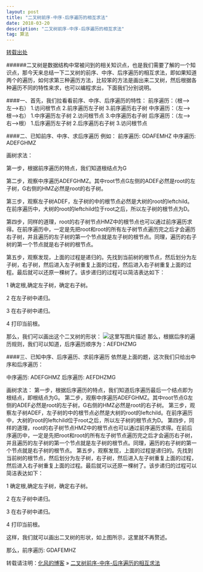 ```yaml
---
layout: post
title: "二叉树前序-中序-后序遍历的相互求法"
date: 2018-03-20
description: "二叉树前序-中序-后序遍历的相互求法"
tag: 算法
---
```


[转载出处](http://blog.csdn.net/u014536527/article/details/51010702)

######二叉树是数据结构中常被问到的相关知识点，也是我们需要了解的一个知识点，那今天来总结一下二叉树的前序、中序、后序遍历的相互求法，即如果知道两个的遍历，如何求第三种遍历方法，比较笨的方法是画出来二叉树，然后根据各种遍历不同的特性来求，也可以编程求出，下面我们分别说明。

####一、首先，我们拉看看前序、中序、后序遍历的特性：
	前序遍历：（根-->左-->右）
	    1.访问根节点
	    2.前序遍历左子树
	    3.前序遍历右子树
	中序遍历：（左-->根-->右）
	    1.中序遍历左子树
	    2.访问根节点
	    3.中序遍历右子树
	后序遍历：（左-->右-->根）
	    1.后序遍历左子树
	    2.后序遍历右子树
	    3.访问根节点

####二、已知前序、中序、求后序遍历
例如：
前序遍历:         GDAFEMHZ
中序遍历:         ADEFGHMZ

画树求法：

第一步，根据前序遍历的特点，我们知道根结点为G

第二步，观察中序遍历ADEFGHMZ。其中root节点G左侧的ADEF必然是root的左子树，G右侧的HMZ必然是root的右子树。

第三步，观察左子树ADEF，左子树的中的根节点必然是大树的root的leftchild。在前序遍历中，大树的root的leftchild位于root之后，所以左子树的根节点为D。

第四步，同样的道理，root的右子树节点HMZ中的根节点也可以通过前序遍历求得。在前序遍历中，一定是先把root和root的所有左子树节点遍历完之后才会遍历右子树，并且遍历的左子树的第一个节点就是左子树的根节点。同理，遍历的右子树的第一个节点就是右子树的根节点。

第五步，观察发现，上面的过程是递归的。先找到当前树的根节点，然后划分为左子树，右子树，然后进入左子树重复上面的过程，然后进入右子树重复上面的过程。最后就可以还原一棵树了。该步递归的过程可以简洁表达如下：

1 确定根,确定左子树，确定右子树。

2 在左子树中递归。

3 在右子树中递归。

4 打印当前根。

那么，我们可以画出这个二叉树的形状：
![这里写图片描述](https://img-blog.csdn.net/20180320234818673?watermark/2/text/Ly9ibG9nLmNzZG4ubmV0L2hhb2FpcWlhbg==/font/5a6L5L2T/fontsize/400/fill/I0JBQkFCMA==/dissolve/70)
那么，根据后序的遍历规则，我们可以知道，后序遍历顺序为：AEFDHZMG

####三、已知中序、后序遍历、求前序遍历
依然是上面的题，这次我们只给出中序和后序遍历：

中序遍历:       ADEFGHMZ
后序遍历:       AEFDHZMG

画树求法：
第一步，根据后序遍历的特点，我们知道后序遍历最后一个结点即为根结点，即根结点为G。
第二步，观察中序遍历ADEFGHMZ。其中root节点G左侧的ADEF必然是root的左子树，G右侧的HMZ必然是root的右子树。
第三步，观察左子树ADEF，左子树的中的根节点必然是大树的root的leftchild。在前序遍历中，大树的root的leftchild位于root之后，所以左子树的根节点为D。
第四步，同样的道理，root的右子树节点HMZ中的根节点也可以通过前序遍历求得。在前后序遍历中，一定是先把root和root的所有左子树节点遍历完之后才会遍历右子树，并且遍历的左子树的第一个节点就是左子树的根节点。同理，遍历的右子树的第一个节点就是右子树的根节点。
第五步，观察发现，上面的过程是递归的。先找到当前树的根节点，然后划分为左子树，右子树，然后进入左子树重复上面的过程，然后进入右子树重复上面的过程。最后就可以还原一棵树了。该步递归的过程可以简洁表达如下：

1 确定根,确定左子树，确定右子树。

2 在左子树中递归。

3 在右子树中递归。

4 打印当前根。

这样，我们就可以画出二叉树的形状，如上图所示，这里就不再赘述。

那么，前序遍历:         GDAFEMHZ

转载请注明：[化风的博客](http://xinchanghao.github.io) » [二叉树前序-中序-后序遍历的相互求法](/2017/03/二叉树前序-中序-后序遍历的相互求法/)  
